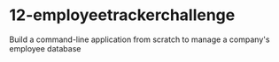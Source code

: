 # 12-employeetrackerchallenge
Build a command-line application from scratch to manage a company's employee database

